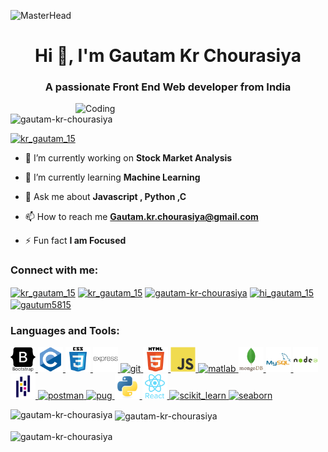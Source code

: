 ![MasterHead](https://raw.githubusercontent.com/PolarBearGG/PolarBearGG/master/web-developer.gif)
<h1 align="center">Hi 👋, I'm Gautam Kr Chourasiya</h1>
<h3 align="center">A passionate Front End Web developer from India</h3>
<img align="right" alt="Coding" width="400"
src="https://c.tenor.com/YNqsJbmb_yMAAAAd/coding.gif">

<p align="left"> <img src="https://komarev.com/ghpvc/?username=gautam-kr-chourasiya&label=Profile%20views&color=0e75b6&style=flat" alt="gautam-kr-chourasiya" /> </p>

<!--<p align="left"> <a href="https://github.com/ryo-ma/github-profile-trophy"><img src="https://github-profile-trophy.vercel.app/?username=gautam-kr-chourasiya" alt="gautam-kr-chourasiya" /></a> </p>-->

<p align="left"> <a href="https://twitter.com/kr_gautam_15" target="blank"><img src="https://img.shields.io/twitter/follow/kr_gautam_15?logo=twitter&style=for-the-badge" alt="kr_gautam_15" /></a> </p>

- 🔭 I’m currently working on **Stock Market Analysis**

- 🌱 I’m currently learning **Machine Learning**

- 💬 Ask me about **Javascript , Python ,C**

- 📫 How to reach me **Gautam.kr.chourasiya@gmail.com**

- ⚡ Fun fact **I am Focused**

<h3 align="left">Connect with me:</h3>
<p align="left">
<a href="https://codepen.io/kr_gautam_15" target="blank"><img align="center" src="https://raw.githubusercontent.com/rahuldkjain/github-profile-readme-generator/master/src/images/icons/Social/codepen.svg" alt="kr_gautam_15" height="30" width="40" /></a>
<a href="https://twitter.com/kr_gautam_15" target="blank"><img align="center" src="https://raw.githubusercontent.com/rahuldkjain/github-profile-readme-generator/master/src/images/icons/Social/twitter.svg" alt="kr_gautam_15" height="30" width="40" /></a>
<a href="https://linkedin.com/in/gautam-kr-chourasiya" target="blank"><img align="center" src="https://raw.githubusercontent.com/rahuldkjain/github-profile-readme-generator/master/src/images/icons/Social/linked-in-alt.svg" alt="gautam-kr-chourasiya" height="30" width="40" /></a>
<a href="https://instagram.com/hi_gautam_15" target="blank"><img align="center" src="https://raw.githubusercontent.com/rahuldkjain/github-profile-readme-generator/master/src/images/icons/Social/instagram.svg" alt="hi_gautam_15" height="30" width="40" /></a>
<a href="https://www.codechef.com/users/gautum5815" target="blank"><img align="center" src="https://cdn.jsdelivr.net/npm/simple-icons@3.1.0/icons/codechef.svg" alt="gautum5815" height="30" width="40" /></a>
</p>

<h3 align="left">Languages and Tools:</h3>
<p align="left"> <a href="https://getbootstrap.com" target="_blank" rel="noreferrer"> <img src="https://raw.githubusercontent.com/devicons/devicon/master/icons/bootstrap/bootstrap-plain-wordmark.svg" alt="bootstrap" width="40" height="40"/> </a> <a href="https://www.cprogramming.com/" target="_blank" rel="noreferrer"> <img src="https://raw.githubusercontent.com/devicons/devicon/master/icons/c/c-original.svg" alt="c" width="40" height="40"/> </a> <a href="https://www.w3schools.com/css/" target="_blank" rel="noreferrer"> <img src="https://raw.githubusercontent.com/devicons/devicon/master/icons/css3/css3-original-wordmark.svg" alt="css3" width="40" height="40"/> </a> <a href="https://expressjs.com" target="_blank" rel="noreferrer"> <img src="https://raw.githubusercontent.com/devicons/devicon/master/icons/express/express-original-wordmark.svg" alt="express" width="40" height="40"/> </a> <a href="https://git-scm.com/" target="_blank" rel="noreferrer"> <img src="https://www.vectorlogo.zone/logos/git-scm/git-scm-icon.svg" alt="git" width="40" height="40"/> </a> <a href="https://www.w3.org/html/" target="_blank" rel="noreferrer"> <img src="https://raw.githubusercontent.com/devicons/devicon/master/icons/html5/html5-original-wordmark.svg" alt="html5" width="40" height="40"/> </a> <a href="https://developer.mozilla.org/en-US/docs/Web/JavaScript" target="_blank" rel="noreferrer"> <img src="https://raw.githubusercontent.com/devicons/devicon/master/icons/javascript/javascript-original.svg" alt="javascript" width="40" height="40"/> </a> <a href="https://www.mathworks.com/" target="_blank" rel="noreferrer"> <img src="https://upload.wikimedia.org/wikipedia/commons/2/21/Matlab_Logo.png" alt="matlab" width="40" height="40"/> </a> <a href="https://www.mongodb.com/" target="_blank" rel="noreferrer"> <img src="https://raw.githubusercontent.com/devicons/devicon/master/icons/mongodb/mongodb-original-wordmark.svg" alt="mongodb" width="40" height="40"/> </a> <a href="https://www.mysql.com/" target="_blank" rel="noreferrer"> <img src="https://raw.githubusercontent.com/devicons/devicon/master/icons/mysql/mysql-original-wordmark.svg" alt="mysql" width="40" height="40"/> </a> <a href="https://nodejs.org" target="_blank" rel="noreferrer"> <img src="https://raw.githubusercontent.com/devicons/devicon/master/icons/nodejs/nodejs-original-wordmark.svg" alt="nodejs" width="40" height="40"/> </a> <a href="https://pandas.pydata.org/" target="_blank" rel="noreferrer"> <img src="https://raw.githubusercontent.com/devicons/devicon/2ae2a900d2f041da66e950e4d48052658d850630/icons/pandas/pandas-original.svg" alt="pandas" width="40" height="40"/> </a> <a href="https://postman.com" target="_blank" rel="noreferrer"> <img src="https://www.vectorlogo.zone/logos/getpostman/getpostman-icon.svg" alt="postman" width="40" height="40"/> </a> <a href="https://pugjs.org" target="_blank" rel="noreferrer"> <img src="https://cdn.worldvectorlogo.com/logos/pug.svg" alt="pug" width="40" height="40"/> </a> <a href="https://www.python.org" target="_blank" rel="noreferrer"> <img src="https://raw.githubusercontent.com/devicons/devicon/master/icons/python/python-original.svg" alt="python" width="40" height="40"/> </a> <a href="https://reactjs.org/" target="_blank" rel="noreferrer"> <img src="https://raw.githubusercontent.com/devicons/devicon/master/icons/react/react-original-wordmark.svg" alt="react" width="40" height="40"/> </a> <a href="https://scikit-learn.org/" target="_blank" rel="noreferrer"> <img src="https://upload.wikimedia.org/wikipedia/commons/0/05/Scikit_learn_logo_small.svg" alt="scikit_learn" width="40" height="40"/> </a> <a href="https://seaborn.pydata.org/" target="_blank" rel="noreferrer"> <img src="https://seaborn.pydata.org/_images/logo-mark-lightbg.svg" alt="seaborn" width="40" height="40"/> </a> </p>

<p><img align="left" src="https://github-readme-stats.vercel.app/api/top-langs?username=gautam-kr-chourasiya&show_icons=true&locale=en&layout=compact" alt="gautam-kr-chourasiya" /></p>

<p>&nbsp;<img align="center" src="https://github-readme-stats.vercel.app/api?username=gautam-kr-chourasiya&show_icons=true&locale=en" alt="gautam-kr-chourasiya" /></p>

<p><img align="center" src="https://github-readme-streak-stats.herokuapp.com/?user=gautam-kr-chourasiya&" alt="gautam-kr-chourasiya" /></p>
